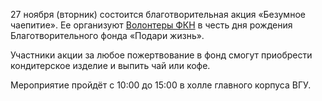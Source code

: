 27 ноября (вторник) состоится благотворительная акция «Безумное чаепитие». Ее организуют [Волонтеры ФКН](https://vk.com/volunteers_csf) в честь дня рождения Благотворительного фонда «Подари жизнь».

Участники акции за любое пожертвование в фонд смогут приобрести кондитерское изделие и выпить чай или кофе.

Мероприятие пройдёт с 10:00 до 15:00 в холле главного корпуса ВГУ.